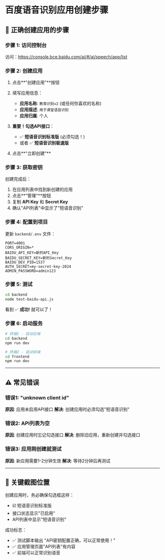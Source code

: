 # 百度语音识别应用创建步骤

## 🎯 正确创建应用的步骤

### 步骤 1: 访问控制台
访问：https://console.bce.baidu.com/ai/#/ai/speech/app/list

### 步骤 2: 创建应用
1. 点击**"创建应用"**按钮

2. 填写应用信息：
   - **应用名称**: `教育识别v2` (或任何你喜欢的名称)
   - **应用描述**: `用于课堂语音识别`
   - **应用归属**: 个人

3. **重要！勾选API接口**：
   - ✅ **短语音识别标准版** (必须勾选！)
   - 或者 ✅ **短语音识别极速版**
   
4. 点击**"立即创建"**

### 步骤 3: 获取密钥
创建完成后：
1. 在应用列表中找到新创建的应用
2. 点击**"管理"**按钮
3. 复制 **API Key** 和 **Secret Key**
4. 确认"API列表"中显示了"短语音识别"

### 步骤 4: 配置到项目
更新 `backend/.env` 文件：

```env
PORT=4001
CORS_ORIGIN=*
BAIDU_API_KEY=新的API_Key
BAIDU_SECRET_KEY=新的Secret_Key
BAIDU_DEV_PID=1537
AUTH_SECRET=my-secret-key-2024
ADMIN_PASSWORD=admin123
```

### 步骤 5: 测试
```bash
cd backend
node test-baidu-api.js
```

看到 ✅ **成功!** 就可以了！

### 步骤 6: 启动服务
```bash
# 终端1 - 启动后端
cd backend
npm run dev

# 终端2 - 启动前端
cd frontend
npm run dev
```

---

## ⚠️ 常见错误

### 错误1: "unknown client id"
**原因**: 应用未启用API接口
**解决**: 创建应用时必须勾选"短语音识别"

### 错误2: API列表为空
**原因**: 创建应用时忘记勾选接口
**解决**: 删除旧应用，重新创建并勾选接口

### 错误3: 应用刚创建就测试
**原因**: 新应用需要1-2分钟生效
**解决**: 等待2分钟后再测试

---

## 📸 关键截图位置

创建应用时，务必确保勾选框这样：
- ☑️ 短语音识别标准版
- 接口状态显示"已启用"
- API列表中显示"短语音识别"

成功标志：
- ✅ 测试脚本输出 "API密钥配置正确，可以正常使用！"
- ✅ 应用管理页面"API列表"有内容
- ✅ 前端可以正常识别语音

